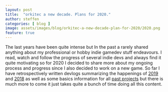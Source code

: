 ```yaml
---
layout: post
title:  "orkitec a new decade. Plans for 2020."
author: steffen
categories: [ blog ]
image: assets/images/blog/orkitec-a-new-decade-plan-for-2020/2020.png
feature: true
---
```


The last years have been quite intense but In the past a rarely shared anything about my professional or hobby indie gamedev stuff endeavours. I read, watch and follow the progress of several indie devs and always find it quite motivating so for 2020 I decided to share more about my ongoing process and progress since I also decided to work on a new game.
So far I have retrospectively written devlogs summarizing the happenings of [2019](/blog/devlog/orkitec-devlog-2019) and [2018](/blog/devlog/orkitec-devlog-2018) as well as some basics information for all [past projects](/portfolio/) but there is much more to come it just takes quite a bunch of time doing all this content.
<!--stackedit_data:
eyJoaXN0b3J5IjpbMjIwNDEzODgwLC0xMjY5Mjc1MjIsMTI2OD
U0NTEyNywxMTE0Mjk4MjMyXX0=
-->